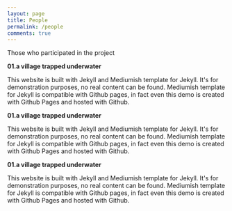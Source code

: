 ```yaml
---
layout: page
title: People
permalink: /people
comments: true
---
```


<div class="justify-content-between">
<p>Those who participated in the project</p>
    <div class="row">
        <div class="col-12 col-md-12 col-lg-6 pr-lg-0 mb-20px people_box">
            <div class="people_img">
                <img class="" src="{{site.baseurl}}/assets/images/people01.jpg" alt="" />
            </div>
            <div class="people_txt">
                <b>01.a village trapped underwater</b>
                <p>This website is built with Jekyll and Mediumish template for Jekyll. It's for demonstration purposes, no real content can be found. Mediumish template for Jekyll is compatible with Github pages, in fact even this demo is created with Github Pages and hosted with Github.</p>
            </div>
        </div>
        <div class="col-12 col-md-12 col-lg-6 pr-lg-0 mb-20px people_box">
            <div class="people_img">
                <img class="" src="{{site.baseurl}}/assets/images/people02.jpg" alt="" />
            </div>
            <div class="people_txt">
                <b>01.a village trapped underwater</b>
                <p>This website is built with Jekyll and Mediumish template for Jekyll. It's for demonstration purposes, no real content can be found. Mediumish template for Jekyll is compatible with Github pages, in fact even this demo is created with Github Pages and hosted with Github.</p>
            </div>
        </div>
        <div class="col-12 col-md-12 col-lg-6 pr-lg-0 mb-20px people_box">
            <div class="people_img">
                <img class="" src="{{site.baseurl}}/assets/images/people03.jpg" alt="" />
            </div>
            <div class="people_txt">
                <b>01.a village trapped underwater</b>
                <p>This website is built with Jekyll and Mediumish template for Jekyll. It's for demonstration purposes, no real content can be found. Mediumish template for Jekyll is compatible with Github pages, in fact even this demo is created with Github Pages and hosted with Github.</p>
            </div>
        </div>
    </div>
</div>
